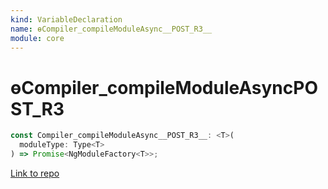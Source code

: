 ```yaml
---
kind: VariableDeclaration
name: ɵCompiler_compileModuleAsync__POST_R3__
module: core
---
```


# ɵCompiler_compileModuleAsync**POST_R3**

```ts
const Compiler_compileModuleAsync__POST_R3__: <T>(
  moduleType: Type<T>
) => Promise<NgModuleFactory<T>>;
```

[Link to repo](https://github.com/timdeschryver/angular/blob/master/packages/core/src/linker/compiler.ts#L51-L54)
